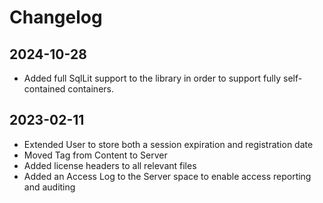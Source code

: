 # Changelog

## 2024-10-28

* Added full SqlLit support to the library in order to support fully 
  self-contained containers.

## 2023-02-11

* Extended User to store both a session expiration and registration date
* Moved Tag from Content to Server
* Added license headers to all relevant files
* Added an Access Log to the Server space to enable access reporting and auditing


